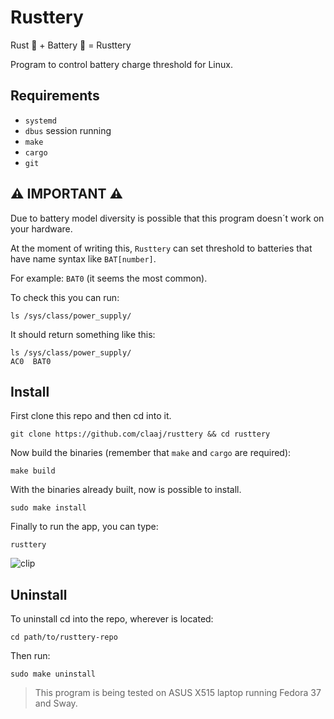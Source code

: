 # Rusttery

Rust :crab: + Battery :battery: = Rusttery

Program to control battery charge threshold for Linux.

## Requirements

- `systemd`
- `dbus` session running 
- `make`
- `cargo`
- `git`

## :warning: IMPORTANT :warning:

Due to battery model diversity is possible that this program doesn´t work on your hardware.

At the moment of writing this, `Rusttery` can set threshold to batteries that have name syntax like `BAT[number]`. 

For example: `BAT0` (it seems the most common).

To check this you can run:

```shell
ls /sys/class/power_supply/
```

It should return something like this:

```shell
ls /sys/class/power_supply/
AC0  BAT0
```

## Install

First clone this repo and then cd into it.

```shell
git clone https://github.com/claaj/rusttery && cd rusttery
```

Now build the binaries (remember that `make` and `cargo` are required):

```shell
make build
```

With the binaries already built, now is possible to install.

```shell
sudo make install
```

Finally to run the app, you can type:

```shell
rusttery
```
![clip](https://user-images.githubusercontent.com/102485147/222772106-1bfe555a-785d-45bd-aa03-b893feff17ef.gif)

## Uninstall

To uninstall cd into the repo, wherever is located:

```shell
cd path/to/rusttery-repo
```

Then run:

```shell
sudo make uninstall
```



> This program is being tested on ASUS X515 laptop running Fedora 37 and Sway.

